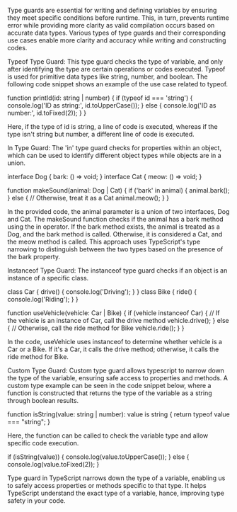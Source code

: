 Type guards are essential for writing and defining variables by ensuring they meet specific conditions before runtime. This, in turn, prevents runtime error while providing more clarity as valid compilation occurs based on accurate data types. Various types of type guards and their corresponding use cases enable more clarity and accuracy while writing and constructing codes. 





Typeof Type Guard:
This type guard checks the type of variable, and only after identifying the type are certain operations or codes executed. Typeof is used for primitive data types like string, number, and boolean. The following code snippet shows an example of the use case related to typeof.

function printId(id: string | number) {
  if (typeof id === 'string') {
       console.log('ID as string:', id.toUpperCase());
  } else {
       console.log('ID as number:', id.toFixed(2));
  }
}

Here, if the type of id is string, a line of code is executed, whereas if the type isn't string but number, a different line of code is executed.




In Type Guard:
The 'in' type guard checks for properties within an object, which can be used to identify different object types while objects are in a union.

interface Dog {
  bark: () => void;
}
interface Cat {
  meow: () => void;
}

function makeSound(animal: Dog | Cat) {
  if ('bark' in animal) {
    animal.bark();
  } else {
    // Otherwise, treat it as a Cat
    animal.meow();
  }
}

In the provided code, the animal parameter is a union of two interfaces, Dog and Cat. The makeSound function checks if the animal has a bark method using the in operator. If the bark method exists, the animal is treated as a Dog, and the bark method is called. Otherwise, it is considered a Cat, and the meow method is called. This approach uses TypeScript's type narrowing to distinguish between the two types based on the presence of the bark property.




Instanceof Type Guard:
The instanceof type guard checks if an object is an instance of a specific class.

class Car {
  drive() {
    console.log('Driving');
  }
}
class Bike {
  ride() {
    console.log('Riding');
  }
}

function useVehicle(vehicle: Car | Bike) {
  if (vehicle instanceof Car) {
    // If the vehicle is an instance of Car, call the drive method
    vehicle.drive();
  } else {
    // Otherwise, call the ride method for Bike
    vehicle.ride();
  }
}

In the code, useVehicle uses instanceof to determine whether vehicle is a Car or a Bike. If it's a Car, it calls the drive method; otherwise, it calls the ride method for Bike.




Custom Type Guard:
Custom type guard allows typescript to narrow down the type of the variable, ensuring safe access to properties and methods. A custom type example can be seen in the code snippet below, where a function is constructed that returns the type of the variable as a string through boolean results.

function isString(value: string | number): value is string { 
    return typeof value === "string"; 
}

Here, the function can be called to check the variable type and allow specific code execution.

if (isString(value)) { 
        console.log(value.toUpperCase()); 
    } 
    else { 
        console.log(value.toFixed(2));
    }





Type guard in TypeScript narrows down the type of a variable, enabling us to safely access properties or methods specific to that type. It helps TypeScript understand the exact type of a variable, hance, improving type safety in your code.
